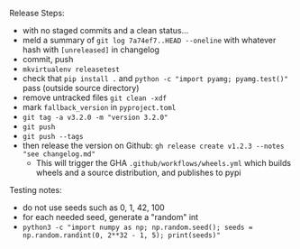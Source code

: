 Release Steps:
- with no staged commits and a clean status...
- meld a summary of `git log 7a74ef7..HEAD --oneline` with whatever hash with `[unreleased]` in changelog
- commit, push
- `mkvirtualenv releasetest`
- check that `pip install .` and `python -c "import pyamg; pyamg.test()"` pass (outside source directory)
- remove untracked files `git clean -xdf`
- mark `fallback_version` in `pyproject.toml`
- `git tag -a v3.2.0 -m "version 3.2.0"`
- `git push`
- `git push --tags`
- then release the version on Github: `gh release create v1.2.3 --notes "see changelog.md"`
  - This will trigger the GHA `.github/workflows/wheels.yml` which builds wheels and a source distribution, and publishes to pypi

Testing notes:
- do not use seeds such as 0, 1, 42, 100
- for each needed seed, generate a "random" int
- `python3 -c "import numpy as np; np.random.seed(); seeds = np.random.randint(0, 2**32 - 1, 5); print(seeds)"`
